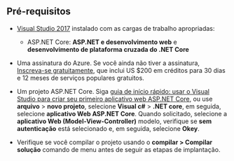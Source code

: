 ## <a name="prerequisites"></a>Pré-requisitos

* [Visual Studio 2017](https://visualstudio.microsoft.com/downloads/?utm_medium=microsoft&utm_source=docs.microsoft.com&utm_campaign=button+cta&utm_content=download+vs2017) instalado com as cargas de trabalho apropriadas:
  * ASP.NET Core: **ASP.NET e desenvolvimento web** e **desenvolvimento de plataforma cruzada do .NET Core**

* Uma assinatura do Azure. Se você ainda não tiver a assinatura, [Inscreva-se gratuitamente](https://azure.microsoft.com/free/?ref=microsoft.com&utm_source=microsoft.com&utm_medium=doc&utm_campaign=visualstudio), que inclui US $200 em créditos para 30 dias e 12 meses de serviços populares gratuitos.

* Um projeto ASP.NET Core. Siga [guia de início rápido: usar o Visual Studio para criar seu primeiro aplicativo web ASP.NET Core](../../ide/quickstart-aspnet-core.md), ou use **arquivo** > **novo projeto**, selecione **Visual c#**   >  **.NET core**, em seguida, selecione **aplicativo Web ASP.NET Core**. Quando solicitado, selecione a **aplicativo Web (Model-View-Controller)** modelo, verifique se **sem autenticação** está selecionado e, em seguida, selecione **Okey**.

* Verifique se você compilar o projeto usando o **compilar > Compilar solução** comando de menu antes de seguir as etapas de implantação.